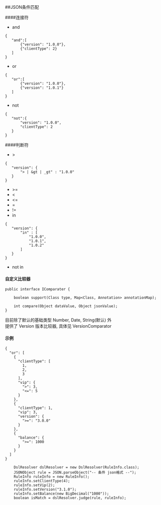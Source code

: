##JSON条件匹配

####连接符
- and
 ````
 {
    "and":[
        {"version": "1.0.0"},
        {"clientType": 2}
    ]
 }
 ````
 - or
 ````
 {
    "or":[
        {"version": "1.0.0"},
        {"version": "1.0.1"}
    ]
 }
 ````
 
 - not
 ````
 {
    "not":{
        "version": "1.0.0",
        "clientType": 2
    }
 }
 ````
 
 ####判断符
 - &gt;
 ````
 {
    "version": {
        "> | &gt | _gt" : "1.0.0"
    }
 }
 ````
 - &gt;=
 - &lt;
 - &lt;=
 - =
 - !=
 - in
 ````
 {
    "version": {
        "in" : [
            "1.0.0",
            "1.0.1",
            "1.0.2"
        ]
    }
 }
 ````
 - not in
 
#### 自定义比较器
 ````
 public interface IComparater {
 
     boolean support(Class type, Map<Class, Annotation> annotationMap);
 
     int compare(Object dataValue, Object jsonValue);
 }
 ````
目前除了默认的基础类型 Number, Date, String(默认) 外  
提供了 Version 版本比较器, 具体见 VersionComparator

#### 示例
 ````
 {
   "or": [
     {
       "clientType": [
         1,
         2,
         3
       ],
       "vip": {
         ">": 3,
         "<=": 5
       }
     },
     {
       "clientType": 1,
       "vip": 3,
       "version": {
         ">=": "3.0.0"
       }
     },
     {
       "balance": {
         ">=": 1000
       }
     }
   ]
 }
 ````
 ````
     DslResolver dslResolver = new DslResolver(RuleInfo.class);
     JSONObject rule = JSON.parseObject("-- 条件 json格式 --");
     RuleInfo ruleInfo = new RuleInfo();
     ruleInfo.setClientType(4);
     ruleInfo.setVip(2);
     ruleInfo.setVersion("3.1.0");
     ruleInfo.setBalance(new BigDecimal("1000"));
     boolean isMatch = dslResolver.judge(rule, ruleInfo);
 ````
 
 